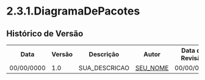 # 2.3.1.DiagramaDePacotes

## Histórico de Versão

<div align="center">
    <table>
        <tr>
            <th>Data</th>
            <th>Versão</th>
            <th>Descrição</th>
            <th>Autor</th>
            <th>Data da Revisão</th>
            <th>Revisor</th>
            <th>Descrição de Revisão</th>
        </tr>
        <tr>
            <td>00/00/0000</td>
            <td>1.0</td>
            <td>SUA_DESCRICAO</td>
            <td><a href="https://github.com/SEU_GIT">SEU_NOME</a></td>
            <td>00/00/0000</td>
            <td><a href="https://github.com/SEU_GIT">SEU_NOME</a></td>
            <td>DESCRICAO_DO_REVISOR</td>
        </tr>
    </table>
</div>
